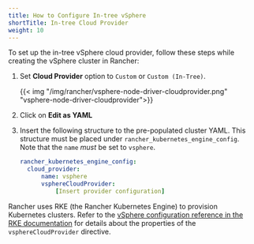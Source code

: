 ```yaml
---
title: How to Configure In-tree vSphere
shortTitle: In-tree Cloud Provider
weight: 10
---
```


To set up the in-tree vSphere cloud provider, follow these steps while creating the vSphere cluster in Rancher:

1. Set **Cloud Provider** option to `Custom` or `Custom (In-Tree)`.

    {{< img "/img/rancher/vsphere-node-driver-cloudprovider.png" "vsphere-node-driver-cloudprovider">}}

1. Click on **Edit as YAML**
1. Insert the following structure to the pre-populated cluster YAML. This structure must be placed under `rancher_kubernetes_engine_config`. Note that the `name` *must* be set to `vsphere`. 

    ```yaml
    rancher_kubernetes_engine_config:
      cloud_provider:
          name: vsphere
          vsphereCloudProvider:
              [Insert provider configuration]
    ```

Rancher uses RKE (the Rancher Kubernetes Engine) to provision Kubernetes clusters. Refer to the [vSphere configuration reference in the RKE documentation]({{<baseurl>}}/rke/latest/en/config-options/cloud-providers/vsphere/config-reference/) for details about the properties of the `vsphereCloudProvider` directive.
